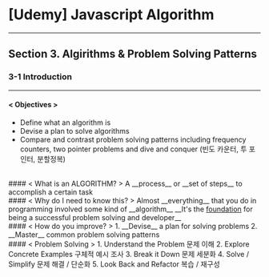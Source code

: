 # [Udemy] Javascript Algorithm

---

## Section 3. Algirithms & Problem Solving Patterns

### 3-1 Introduction 

---

#### < Objectives >
- Define what an algorithm is
- Devise a plan to solve algorithms
- Compare and contrast problem solving patterns 
    including frequency counters, two pointer problems 
    and dive and conquer (빈도 카운터, 투 포인터, 분할정복)

<br>
#### < What is an ALGORITHM? >
A __process__ or __set of steps__ to accomplish a certain task

<br>
#### < Why do I need to know this? >
Almost __everything__ that you do in programming involved some kind of __algorithm__
__It's the <U>foundation</U> for being a successful problem solving and developer__

<br>
#### < How do you improve? >
1. __Devise__ a plan for solving problems
2. __Master__ common problem solving patterns

<br>
#### < Problem Solving >
1. Understand the Problem       문제 이해
2. Explore Concrete Examples    구체적 예시 조사
3. Break it Down                문제 세분화
4. Solve / Simplify             문제 해결 / 단순화
5. Look Back and Refactor       복습 / 재구성